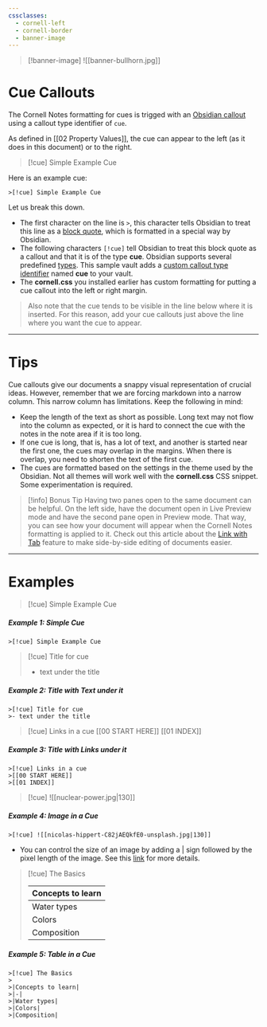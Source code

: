 ```yaml
---
cssclasses:
  - cornell-left
  - cornell-border
  - banner-image
---
```

>[!banner-image] ![[banner-bullhorn.jpg]]
# Cue Callouts
The Cornell Notes formatting for cues is trigged with an [Obsidian callout](https://help.obsidian.md/Editing+and+formatting/Callouts#Customize%20callouts) using a callout type identifier of `cue`.

As defined in [[02 Property Values]], the cue can appear to the left (as it does in this document) or to the right.

>[!cue] Simple Example Cue

Here is an example cue:
```
>[!cue] Simple Example Cue
```
Let us break this down. 
- The first character on the line is `>`, this character tells Obsidian to treat this line as a [block quote](https://help.obsidian.md/Editing+and+formatting/Basic+formatting+syntax#Quotes), which is formatted in a special way by Obsidian.
- The following characters `[!cue]` tell Obsidian to treat this block quote as a callout and that it is of the type **cue**. Obsidian supports several predefined [types](https://help.obsidian.md/Editing+and+formatting/Callouts#Supported%20types). This sample vault adds a [custom callout type identifier](https://help.obsidian.md/Editing+and+formatting/Callouts#Customize%20callouts) named **cue** to your vault. 
- The **cornell.css** you installed earlier has custom formatting for putting a cue callout into the left or right margin.

>Also note that the cue tends to be visible in the line below where it is inserted. For this reason, add your cue callouts just above the line where you want the cue to appear. 

---
# Tips
Cue callouts give our documents a snappy visual representation of crucial ideas. However, remember that we are forcing markdown into a narrow column. This narrow column has limitations. Keep the following in mind:
- Keep the length of the text as short as possible. Long text may not flow into the column as expected, or it is hard to connect the cue with the notes in the note area if it is too long.
- If one cue is long, that is, has a lot of text, and another is started near the first one, the cues may overlap in the margins. When there is overlap, you need to shorten the text of the first cue.
- The cues are formatted based on the settings in the theme used by the Obsidian. Not all themes will work well with the **cornell.css** CSS snippet. Some experimentation is required.

>[!info] Bonus Tip
> Having two panes open to the same document can be helpful. On the left side, have the document open in Live Preview mode and have the second pane open in Preview mode. That way, you can see how your document will appear when the Cornell Notes formatting is applied to it. Check out this article about the [Link with Tab](https://medium.com/obsidian-observer/obsidian-quick-tip-enhance-markdown-editing-with-link-with-tab-55a8b5c99177) feature to make side-by-side editing of documents easier.

---
# Examples

>[!cue] Simple Example Cue
##### Example 1: Simple Cue
```
>[!cue] Simple Example Cue
```
>[!cue] Title for cue
>- text under the title 
##### Example 2: Title with Text under it
```
>[!cue] Title for cue
>- text under the title 
```
>[!cue] Links in a cue
>[[00 START HERE]]
>[[01 INDEX]]
##### Example 3: Title with Links under it
```
>[!cue] Links in a cue
>[[00 START HERE]]
>[[01 INDEX]]
```
>[!cue] ![[nuclear-power.jpg|130]]
##### Example 4: Image in a Cue
```
>[!cue] ![[nicolas-hippert-C82jAEQkfE0-unsplash.jpg|130]]
```
- You can control the size of an image by adding a | sign followed by the pixel length of the image. See this [link](https://help.obsidian.md/Linking+notes+and+files/Embedding+files#Embed%20an%20image%20in%20a%20note) for more details.

>[!cue] The Basics
>
>|Concepts to learn|
>|-|
>|Water types|
>|Colors|
>|Composition|


##### Example 5: Table in a Cue

```
>[!cue] The Basics
>
>|Concepts to learn|
>|-|
>|Water types|
>|Colors|
>|Composition|
```
